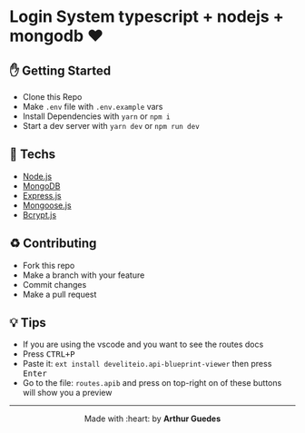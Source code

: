# Login System typescript + nodejs + mongodb :heart:


## :hand: Getting Started
- Clone this Repo
- Make `.env` file with `.env.example` vars
- Install Dependencies with `yarn` or `npm i`
- Start a dev server with `yarn dev` or `npm run dev`



## :rocket: Techs
- [Node.js](https://nodejs.org)
- [MongoDB](https://www.mongodb.com/)
- [Express.js](https://expressjs.com/)
- [Mongoose.js](https://mongoosejs.com/)
- [Bcrypt.js](https://www.npmjs.com/package/bcrypt)


## :recycle: Contributing
- Fork this repo
- Make a branch with your feature
- Commit changes
- Make a pull request

## :bulb: Tips
- If you are using the vscode and you want to see the routes docs
- Press <kbd>CTRL+P</kbd>
- Paste it: `ext install develiteio.api-blueprint-viewer` then press <kbd>Enter</kbd>
- Go to the file: `routes.apib` and press on top-right on of these buttons will show you a preview

---

<p align="center">Made with :heart: by <strong>Arthur Guedes</strong></p>
